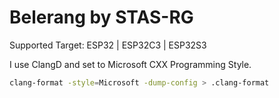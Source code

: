# Belerang by STAS-RG

Supported Target: ESP32 | ESP32C3 | ESP32S3

I use ClangD and set to Microsoft CXX Programming Style. 

```bash
clang-format -style=Microsoft -dump-config > .clang-format 
```